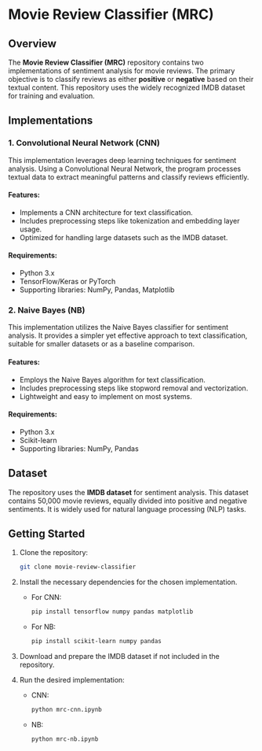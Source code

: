 # Movie Review Classifier (MRC)

## Overview
The **Movie Review Classifier (MRC)** repository contains two implementations of sentiment analysis for movie reviews. The primary objective is to classify reviews as either **positive** or **negative** based on their textual content. This repository uses the widely recognized IMDB dataset for training and evaluation.

## Implementations

### 1. Convolutional Neural Network (CNN)
This implementation leverages deep learning techniques for sentiment analysis. Using a Convolutional Neural Network, the program processes textual data to extract meaningful patterns and classify reviews efficiently.

#### Features:
- Implements a CNN architecture for text classification.
- Includes preprocessing steps like tokenization and embedding layer usage.
- Optimized for handling large datasets such as the IMDB dataset.

#### Requirements:
- Python 3.x
- TensorFlow/Keras or PyTorch
- Supporting libraries: NumPy, Pandas, Matplotlib

### 2. Naive Bayes (NB)
This implementation utilizes the Naive Bayes classifier for sentiment analysis. It provides a simpler yet effective approach to text classification, suitable for smaller datasets or as a baseline comparison.

#### Features:
- Employs the Naive Bayes algorithm for text classification.
- Includes preprocessing steps like stopword removal and vectorization.
- Lightweight and easy to implement on most systems.

#### Requirements:
- Python 3.x
- Scikit-learn
- Supporting libraries: NumPy, Pandas

## Dataset
The repository uses the **IMDB dataset** for sentiment analysis. This dataset contains 50,000 movie reviews, equally divided into positive and negative sentiments. It is widely used for natural language processing (NLP) tasks.

## Getting Started
1. Clone the repository:
   ```bash
   git clone movie-review-classifier
   ```

2. Install the necessary dependencies for the chosen implementation.
   - For CNN:
     ```bash
     pip install tensorflow numpy pandas matplotlib
     ```
   - For NB:
     ```bash
     pip install scikit-learn numpy pandas
     ```

3. Download and prepare the IMDB dataset if not included in the repository.

4. Run the desired implementation:
   - CNN:
     ```bash
     python mrc-cnn.ipynb
     ```
   - NB:
     ```bash
     python mrc-nb.ipynb
     ```
